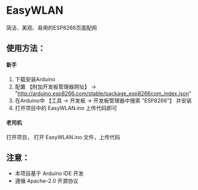 # **EasyWLAN**

简洁、美观、易用的ESP8266页面配网

## 使用方法：
#### 新手
1. 下载安装Arduino
2. 配置 【附加开发板管理器网址】 → "http://arduino.esp8266.com/stable/package_esp8266com_index.json"
3. 在Arduino中 【工具 → 开发板 → 开发板管理器中搜索 "ESP8266"】 并安装
4. 打开项目中的 EasyWLAN.ino 上传代码即可
#### 老司机
打开项目， 打开 EasyWLAN.ino 文件，上传代码

## 注意：
- 本项目基于 Arduino IDE 开发
- 遵循 Apache-2.0 开源协议